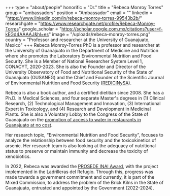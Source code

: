 +++
type = "about/people"
honorific = "Dr."
title = "Rebeca Monroy Torres"
group = "ambassadors"
position = "Ambassador"
email = ""
linkedin = "https://www.linkedin.com/in/rebeca-monroy-torres-99543b2b/"
researchgate = "https://www.researchgate.net/profile/Rebeca-Monroy-Torres"
google_scholar = "https://scholar.google.com.mx/citations?user=f-kEGd4AAAAJ&hl=es"
image = "/uploads/rebeca-monroy-torres.png"
country = "Professor and researcher at the University of Guanajuato, Mexico"
+++
Rebeca Monroy-Torres PhD is a professor and researcher at the University of Guanajuato in the Department of Medicine and Nutrition where she promotes the Laboratory Environmental Nutrition and Food Security. She is a Member of National Researcher System Level 1, CONACYT, 2020-2023. She is also the Founder and Director of the University Observatory of Food and Nutritional Security of the State of Guanajuato (OUSANEG) and the Chief and Founder of the Scientific Journal of Environmental Nutrition and Food Security ([REDICINySA](https://www3.ugto.mx/redicinaysa/)).

Rebeca is also a book author, and a certified dietitian since 2008. She has a Ph.D. in Medical Sciences, and four separate Master's degrees in (1) Clinical Research, (2) Technological Management and Innovation, (3) International Expert in Toxicology, and (4) Research and Development in Medicinal Plants. She is also a Voluntary Lobby to the Congress of the State of Guanajuato on the [promotion of access to water in restaurants in Guanajuato at no cost](https://www.youtube.com/watch?v=biXxRBTTcLE&list=PLabH61KPs1M5gC0-Q8IpDugrGIDX7owon&index=2.).

Her research topic, “Environmental Nutrition and Food Security”, focuses to analyze the relationship between food security and the toxicokinetics of arsenic. Her research team is also looking at the adequacy of nutritional status to preserve or maintain immunity and decrease the toxicity of xenobiotics.

In 2022, Rebeca was awarded the [PROSEDE INAI Award](https://www.youtube.com/watch?v=-IMiJxVefB8), with the project implemented in the Ladrilleras del Refugio. Through this, progress was made towards a government commitment and currently, it is part of the Mixed Commission, to address the problem of the Brick Kilns in the State of Guanajuato, entrusted and appointed by the Government (2022-2024).